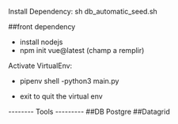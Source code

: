 
Install Dependency:
sh db_automatic_seed.sh

##front dependency

- install nodejs
- npm init vue@latest (champ a remplir)

Activate VirtualEnv:
- pipenv shell
-python3 main.py

- exit to quit the virtual env

-------- Tools ---------
##DB Postgre
##Datagrid
